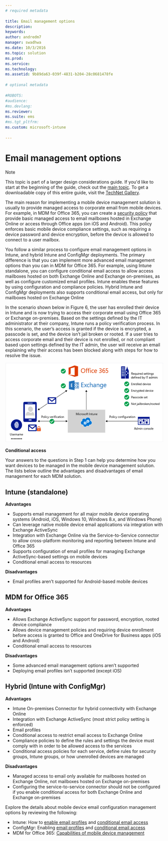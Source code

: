 ```yaml
---
# required metadata

title: Email management options
description:
keywords:
author: andredm7
manager: swadhwa
ms.date: 10/3/2016
ms.topic: solution
ms.prod:
ms.service: 
ms.technology:
ms.assetid: 9b89da63-039f-4831-b204-28c0681478fe

# optional metadata

#ROBOTS:
#audience:
#ms.devlang:
ms.reviewer: 
ms.suite: ems
#ms.tgt_pltfrm:
ms.custom: microsoft-intune

---
```


# Email management options

>[!NOTE]
>This topic is part of a larger design considerations guide. If you'd like to start at the beginning of the guide, check out the [main topic](mdm-design-considerations-guide.md). To get a downloadable copy of this entire guide, visit the [TechNet Gallery](https://gallery.technet.microsoft.com/Mobile-Device-Management-7d401582).

The main reason for implementing a mobile device management solution is usually to provide managed access to corporate email from mobile devices. For example, in MDM for Office 365, you can create a [security policy](https://technet.microsoft.com/library/ms.o365.cc.newdevicepolicy.aspx) that provide basic managed access to email mailboxes hosted in Exchange Online or access through Office apps (on iOS and Android). This policy enforces basic mobile device compliance settings, such as requiring a device password and device encryption, before the device is allowed to connect to a user mailbox.

You follow a similar process to configure email management options in Intune, and hybrid Intune and ConfigMgr deployments. The primary difference is that you can implement more advanced email management options than you can in MDM for Office 365. For example, using Intune standalone, you can configure conditional email access to allow access mailboxes hosted on both Exchange Online and Exchange on-premises, as well as configure customized email profiles. Intune enables these features by using configuration and compliance policies.  Hybrid Intune and ConfigMgr deployments also supports conditional email access, but only for mailboxes hosted on Exchange Online

In the scenario shown below in Figure 6, the user has enrolled their device in Intune and is now trying to access their corporate email using Office 365 or Exchange on-premises. Based on the settings defined by the IT administrator at their company, Intune runs a policy verification process. In this scenario, the user’s access is granted if the device is encrypted, a passcode is set, and the device isn’t jail broken or rooted. If a user tries to access corporate email and their device is not enrolled, or not compliant based upon settings defined by the IT admin, the user will receive an email explaining why their access has been blocked along with steps for how to resolve the issue. 

![Conditional access](./media/MDM_Figure_06.png)

**Conditional access**

Your answers to the questions in Step 1 can help you determine how you want devices to be managed in the mobile device management solution. The lists below outline the advantages and disadvantages of email management for each MDM solution.

## Intune (standalone)

**Advantages**

- Supports email management for all major mobile device operating systems (Android, iOS, Windows 10, Windows 8.x, and Windows Phone)
- Can leverage native mobile device email applications via integration with Exchange ActiveSync
- Integration with Exchange Online via the Service-to-Service connector to allow cross-platform monitoring and reporting between Intune and Office 365
- Supports configuration of email profiles for managing Exchange ActiveSync-based settings on mobile devices
- Conditional email access to resources

**Disadvantages**

- Email profiles aren’t supported for Android-based mobile devices

## MDM for Office 365

**Advantages**

- Allows Exchange ActiveSync support for password, encryption, rooted device compliance
- Allows device management policies and requiring device enrollment before access is granted to Office and OneDrive for Business apps (iOS and Android)
- Conditional email access to resources

**Disadvantages**

- Some advanced email management options aren’t supported 
- Deploying email profiles isn’t supported (except iOS)

## Hybrid (Intune with ConfigMgr)

**Advantages**

- Intune On-premises Connector for hybrid connectivity with Exchange Online
- Integration with Exchange ActiveSync (most strict policy setting is enforced)
- Email profiles
- Conditional access to restrict email access to Exchange Online
- Compliance policies to define the rules and settings the device must comply with in order to be allowed access to the services
- Conditional access policies for each service, define rules for security groups, Intune groups, or how unenrolled devices are managed

**Disadvantages**

- Managed access to email only available for mailboxes hosted on Exchange Online, not mailboxes hosted on Exchange on-premises
- Configuring the service-to-service connector should not be configured if you enable conditional access for both Exchange Online and Exchange on-premises

Explore the details about mobile device email configuration management options by reviewing the following:

- Intune: How to [enable email profiles](/Intune/deploy-use/configure-access-to-corporate-email-using-email-profiles-with-microsoft-intune) and [conditional email access](/Intune/deploy-use/restrict-access-to-email-and-o365-services-with-microsoft-intune)
- ConfigMgr: Enabling [email profiles](https://technet.microsoft.com/library/dn554227.aspx) and [conditional email access](https://technet.microsoft.com/library/dn919655.aspx)
- MDM for Office 365: [Capabilities of mobile device management](https://technet.microsoft.com/library/ms.o365.cc.devicepolicysupporteddevice.aspx)
